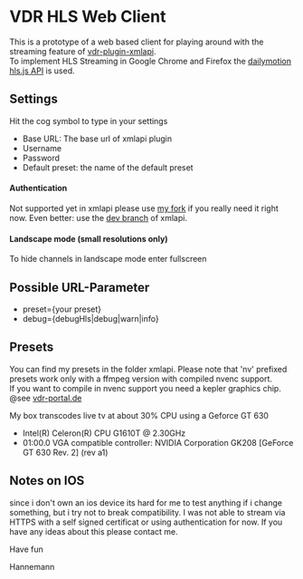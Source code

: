 # VDR HLS Web Client

This is a prototype of a web based client for playing around with the streaming feature of [vdr-plugin-xmlapi](https://github.com/nanohcv/vdr-plugin-xmlapi).  
To implement HLS Streaming in Google Chrome and Firefox the [dailymotion hls.js API](https://github.com/dailymotion/hls.js) is used.

## Settings
Hit the cog symbol to type in your settings
* Base URL: The base url of xmlapi plugin
* Username
* Password
* Default preset: the name of the default preset

#### Authentication
Not supported yet in xmlapi please use [my fork](https://github.com/hannemann/vdr-plugin-xmlapi) if you really need it right now.
Even better: use the [dev branch](https://github.com/nanohcv/vdr-plugin-xmlapi/tree/dev) of xmlapi.

#### Landscape mode (small resolutions only)
To hide channels in landscape mode enter fullscreen

## Possible URL-Parameter
* preset={your preset}
* debug={debugHls|debug|warn|info}

## Presets
You can find my presets in the folder xmlapi. Please note that 'nv' prefixed presets work only with a ffmpeg version with compiled nvenc support.  
If you want to compile in nvenc support you need a kepler graphics chip.  
@see [vdr-portal.de](http://www.vdr-portal.de/board19-verschiedenes/board10-verschiedenes/128687-transkodieren-mit-nvidia-kepler-graka-unter-linux-mit-ffmpeg-es-geht/)

My box transcodes live tv at about 30% CPU using a Geforce GT 630

* Intel(R) Celeron(R) CPU G1610T @ 2.30GHz
* 01:00.0 VGA compatible controller: NVIDIA Corporation GK208 [GeForce GT 630 Rev. 2] (rev a1)

## Notes on IOS
since i don't own an ios device its hard for me to test anything if i change something, but i try not to break compatibility.
I was not able to stream via HTTPS with a self signed certificat or using authentication for now. If you have any ideas about this please contact me. 

Have fun

Hannemann